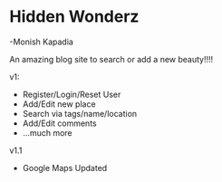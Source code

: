 # Hidden Wonderz
<p>-Monish Kapadia</p>
<p>An amazing blog site to search or add a new beauty!!!!</p>

<p>v1:</p>
<ul>
	<li>Register/Login/Reset User</li>
	<li>Add/Edit new place</li>
	<li>Search via tags/name/location</li>
	<li>Add/Edit comments</li>
	<li>...much more</li>
</ul>

<p>v1.1</p>
<ul>
	<li>Google Maps Updated</li>
</ul>
